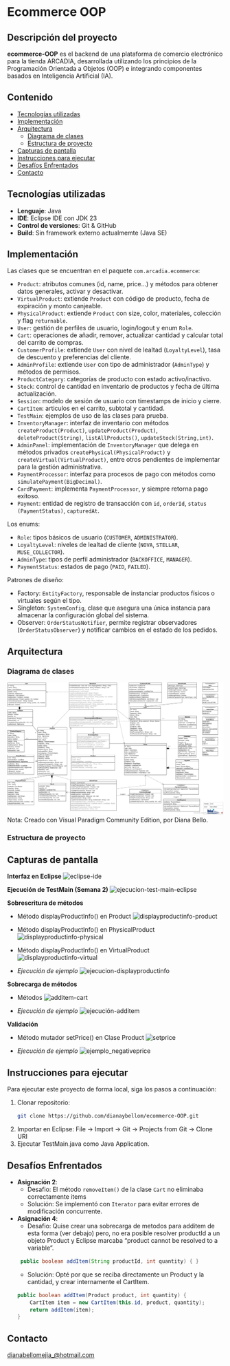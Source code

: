 # Ecommerce OOP

## Descripción del proyecto  
**ecommerce-OOP** es el backend de una plataforma de comercio electrónico para la tienda ARCADIA, desarrollada utilizando los principios de la Programación Orientada a Objetos (OOP) e integrando componentes basados en Inteligencia Artificial (IA). 

## Contenido
- [Tecnologías utilizadas](#tecnologías-utilizadas)
- [Implementación](#implementación)
- [Arquitectura](#arquitectura)
  - [Diagrama de clases](#diagrama-de-clases)
  - [Estructura de proyecto](#estructura-de-proyecto)
- [Capturas de pantalla](#capturas-de-pantalla)
- [Instrucciones para ejecutar](#instrucciones-para-ejecutar)
- [Desafíos Enfrentados](#desafíos-enfrentados)
- [Contacto](#contacto)

## Tecnologías utilizadas  
- **Lenguaje**: Java  
- **IDE**: Eclipse IDE con JDK 23
- **Control de versiones**: Git & GitHub  
- **Build**: Sin framework externo actualmemte (Java SE)  

## Implementación
Las clases que se encuentran en el paquete `com.arcadia.ecommerce`:
- `Product`: atributos comunes (id, name, price…) y métodos para obtener datos generales, activar y desactivar.
- `VirtualProduct`: extiende `Product` con código de producto, fecha de expiración y monto canjeable.
- `PhysicalProduct`: extiende `Product` con size, color, materiales, colección y flag `returnable`.
- `User`: gestión de perfiles de usuario, login/logout y enum `Role`.
- `Cart`: operaciones de añadir, remover, actualizar cantidad y calcular total del carrito de compras.
- `CustomerProfile`: extiende `User` con nivel de lealtad (`LoyaltyLevel`), tasa de descuento y preferencias del cliente.  
- `AdminProfile`: extiende `User` con tipo de administrador (`AdminType`) y métodos de permisos.  
- `ProductCategory`: categorías de producto con estado activo/inactivo.  
- `Stock`: control de cantidad en inventario de productos y fecha de última actualización.  
- `Session`: modelo de sesión de usuario con timestamps de inicio y cierre.  
- `CartItem`: articulos en el carrito, subtotal y cantidad.   
- `TestMain`: ejemplos de uso de las clases para prueba.
- `InventoryManager`: interfaz de inventario con métodos `createProduct(Product)`, `updateProduct(Product)`, `deleteProduct(String)`, `listAllProducts()`, `updateStock(String,int)`.  
- `AdminPanel`: implementación de `InventoryManager` que delega en métodos privados `createPhysical(PhysicalProduct)` y `createVirtual(VirtualProduct)`, entre otros pendientes de implementar para la gestión administrativa. 
- `PaymentProcessor`: interfaz para procesos de pago con métodos como `simulatePayment(BigDecimal)`.  
- `CardPayment`: implementa `PaymentProcessor`, y siempre retorna pago exitoso.  
- `Payment`: entidad de registro de transacción con `id`, `orderId`, `status (PaymentStatus)`, `capturedAt`.

Los enums:
- `Role`: tipos básicos de usuario (`CUSTOMER`, `ADMINISTRATOR`).  
- `LoyaltyLevel`: niveles de lealtad de cliente (`NOVA`, `STELLAR`, `MUSE_COLLECTOR`).  
- `AdminType`: tipos de perfil administrador (`BACKOFFICE`, `MANAGER`).
- `PaymentStatus`: estados de pago (`PAID`, `FAILED`).

Patrones de diseño:
- Factory: `EntityFactory`, responsable de instanciar productos físicos o virtuales según el tipo.
- Singleton: `SystemConfig`, clase que asegura una única instancia para almacenar la configuración global del sistema.
- Observer: `OrderStatusNotifier`, permite registrar observadores (`OrderStatusObserver`) y notificar cambios en el estado de los pedidos.

## Arquitectura
### Diagrama de clases  
![Diagrama UML de clases](docs/Diagrama-de-clases.jpg)
Nota: Creado con Visual Paradigm Community Edition, por Diana Bello.

### Estructura de proyecto

## Capturas de pantalla 
**Interfaz en Eclipse** 
![eclipse-ide](https://github.com/user-attachments/assets/9915cb61-021e-4c82-b7be-a049633b8220)

**Ejecución de TestMain (Semana 2)** 
![ejecucion-test-main-eclipse](https://github.com/user-attachments/assets/1c6723e6-3b88-405b-9af3-445bc2824eda)

**Sobrescritura de métodos** 
- Método displayProductInfo() en Product
![displayproductinfo-product](https://github.com/user-attachments/assets/16fb2812-4d3c-4a79-97dc-e0327f3da1a0)

- Método displayProductInfo() en PhysicalProduct
![displayproductinfo-physical](https://github.com/user-attachments/assets/1eec8406-1b77-46e7-a8e8-b17886ab5308)

- Método displayProductInfo() en VirtualProduct
![displayproductinfo-virtual](https://github.com/user-attachments/assets/f631687f-3686-40bc-b0d4-caf2218e84d8)

- *Ejecución de ejemplo*
![ejecucion-displayproductinfo](https://github.com/user-attachments/assets/609f5b0a-9fb9-433f-aa09-dc1b45cee8b1)

**Sobrecarga de métodos**
- Métodos
![additem-cart](https://github.com/user-attachments/assets/0daf38f4-5918-4c0a-97a8-c1ab1c52eb7f)

- *Ejecución de ejemplo*
![ejecución-additem](https://github.com/user-attachments/assets/82dff18a-429d-4698-87be-de8e330573d4)

**Validación**
- Método mutador setPrice() en Clase Product
![setprice](https://github.com/user-attachments/assets/22e4daf1-dccb-4625-ac8e-144b7e35aeb2)

- *Ejecución de ejemplo*
![ejemplo_negativeprice](https://github.com/user-attachments/assets/5b73e0a2-55c7-4319-a252-3080e03e4988)

## Instrucciones para ejecutar
Para ejecutar este proyecto de forma local, siga los pasos a continuación:
1. Clonar repositorio:
   ```bash
   git clone https://github.com/dianaybellom/ecommerce-OOP.git
3. Importar en Eclipse: File → Import → Git → Projects from Git → Clone URI
4. Ejecutar TestMain.java como Java Application.

## Desafíos Enfrentados
- **Asignación 2**:
  - Desafio: El método `removeItem()` de la clase `Cart` no eliminaba correctamente items
  - Solución: Se implementó con `Iterator` para evitar errores de modificación concurrente.
- **Asignación 4**:
  - Desafio: Quise crear una sobrecarga de metodos para additem de esta forma (ver debajo)  pero, no era posible resolver productId a un objeto Product y Eclipse marcaba “product cannot be resolved to a variable”.
   ```java
    public boolean addItem(String productId, int quantity) { }
    ```
  - Solución: Opté por que se reciba directamente un Product y la cantidad, y crear internamente el CartItem.
  ```java
  public boolean addItem(Product product, int quantity) {
      CartItem item = new CartItem(this.id, product, quantity);
      return addItem(item);
  }
  ```
## Contacto
dianabellomejia_@hotmail.com
